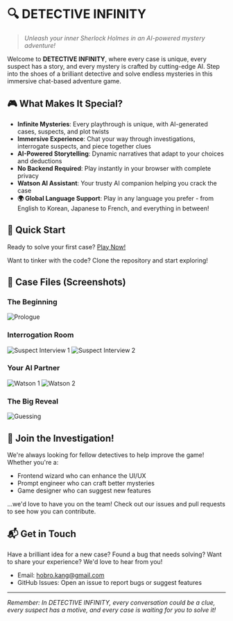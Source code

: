 # 🔍 DETECTIVE INFINITY

> *Unleash your inner Sherlock Holmes in an AI-powered mystery adventure!*

Welcome to **DETECTIVE INFINITY**, where every case is unique, every suspect has a story, and every mystery is crafted by cutting-edge AI. Step into the shoes of a brilliant detective and solve endless mysteries in this immersive chat-based adventure game.

## 🎮 What Makes It Special?

- **Infinite Mysteries**: Every playthrough is unique, with AI-generated cases, suspects, and plot twists
- **Immersive Experience**: Chat your way through investigations, interrogate suspects, and piece together clues
- **AI-Powered Storytelling**: Dynamic narratives that adapt to your choices and deductions
- **No Backend Required**: Play instantly in your browser with complete privacy
- **Watson AI Assistant**: Your trusty AI companion helping you crack the case
- **🌍 Global Language Support**: Play in any language you prefer - from English to Korean, Japanese to French, and everything in between!

## 🎯 Quick Start

Ready to solve your first case? [Play Now!](https://kanghohyeong.github.io/detective-infinity)

Want to tinker with the code? Clone the repository and start exploring!

## 📸 Case Files (Screenshots)

### The Beginning
![Prologue](https://github.com/kanghohyeong/detective-infinity/assets/63776725/d74d1d1e-592a-47ba-a788-aba358f4705e)

### Interrogation Room
![Suspect Interview 1](https://github.com/kanghohyeong/detective-infinity/assets/63776725/50576213-dc5c-4158-95b2-7b73196d8f4b)
![Suspect Interview 2](https://github.com/kanghohyeong/detective-infinity/assets/63776725/e7d527f7-d0d7-4e49-8fb6-7e7eb8e9322e)

### Your AI Partner
![Watson 1](https://github.com/kanghohyeong/detective-infinity/assets/63776725/7d605adc-4af3-491f-a29d-d085c215527b)
![Watson 2](https://github.com/kanghohyeong/detective-infinity/assets/63776725/3e369f80-f1cf-42af-898b-3def8f91d139)

### The Big Reveal
![Guessing](https://github.com/kanghohyeong/detective-infinity/assets/63776725/668d746e-d692-48b2-afae-c9a55eeb63f2)

## 🤝 Join the Investigation!

We're always looking for fellow detectives to help improve the game! Whether you're a:
- Frontend wizard who can enhance the UI/UX
- Prompt engineer who can craft better mysteries
- Game designer who can suggest new features

...we'd love to have you on the team! Check out our issues and pull requests to see how you can contribute.

## 📬 Get in Touch

Have a brilliant idea for a new case? Found a bug that needs solving? Want to share your experience? We'd love to hear from you!

- Email: [hobro.kang@gmail.com](mailto:hobro.kang@gmail.com)
- GitHub Issues: Open an issue to report bugs or suggest features

---

*Remember: In DETECTIVE INFINITY, every conversation could be a clue, every suspect has a motive, and every case is waiting for you to solve it!*
